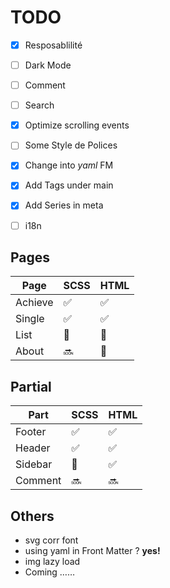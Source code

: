 # TODO

- [x] Resposablilité
- [ ] Dark Mode
- [ ] Comment
- [ ] Search
- [x] Optimize scrolling events
- [ ] Some Style de Polices
- [x] Change into *yaml* FM
- [x] Add Tags under main
- [x] Add Series in meta
- [ ] i18n


## Pages

| Page    | SCSS       | HTML |
| ------- | ---------- | ---- |
| Achieve | ✅          | ✅    |
| Single  | ✅          | ✅    |
| List    | 🚧          | 🚧    |
| About   | 🔜          | 🚧    |

## Partial

| Part    | SCSS        | HTML             |
| ------- | ----------- | ---------------- |
| Footer  | ✅           | ✅                |
| Header  | ✅           | ✅                |
| Sidebar | 🚧           | ✅                |
| Comment | 🔜           | 🔜                |

## Others

+ svg corr font
+ using yaml in Front Matter ? **yes!**
+ img lazy load
+ Coming ……
